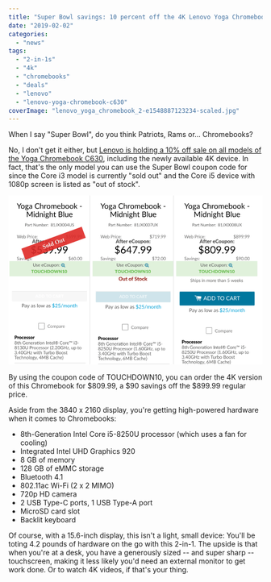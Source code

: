 ```yaml
---
title: "Super Bowl savings: 10 percent off the 4K Lenovo Yoga Chromebook C630"
date: "2019-02-02"
categories: 
  - "news"
tags: 
  - "2-in-1s"
  - "4k"
  - "chromebooks"
  - "deals"
  - "lenovo"
  - "lenovo-yoga-chromebook-c630"
coverImage: "lenovo_yoga_chromebook_2-e1548887123234-scaled.jpg"
---
```


When I say "Super Bowl", do you think Patriots, Rams or... Chromebooks?

No, I don't get it either, but [Lenovo is holding a 10% off sale on all models of the Yoga Chromebook C630](https://www.lenovo.com/us/en/laptops/yoga/yoga-c-series/Yoga-Chromebook/p/88YGCC61096), including the newly available 4K device. In fact, that's the only model you can use the Super Bowl coupon code for since the Core i3 model is currently "sold out" and the Core i5 device with 1080p screen is listed as "out of stock".

[![](images/lenovo-yoga-chromebook-C630-super-bowl-sale-e1549139241243.png)](https://www.lenovo.com/us/en/laptops/yoga/yoga-c-series/Yoga-Chromebook/p/88YGCC61096)

By using the coupon code of TOUCHDOWN10, you can order the 4K version of this Chromebook for $809.99, a $90 savings off the $899.99 regular price.

Aside from the 3840 x 2160 display, you're getting high-powered hardware when it comes to Chromebooks:

- 8th-Generation Intel Core i5-8250U processor (which uses a fan for cooling)
- Integrated Intel UHD Graphics 920
- 8 GB of memory
- 128 GB of eMMC storage
- Bluetooth 4.1
- 802.11ac Wi-Fi (2 x 2 MIMO)
- 720p HD camera
- 2 USB Type-C ports, 1 USB Type-A port
- MicroSD card slot
- Backlit keyboard

Of course, with a 15.6-inch display, this isn't a light, small device: You'll be toting 4.2 pounds of hardware on the go with this 2-in-1. The upside is that when you're at a desk, you have a generously sized -- and super sharp -- touchscreen, making it less likely you'd need an external monitor to get work done. Or to watch 4K videos, if that's your thing.
